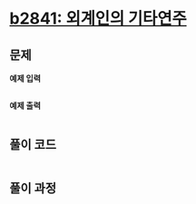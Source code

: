 # <a href="https://www.acmicpc.net/problem/2841" target="_blank">b2841: 외계인의 기타연주</a>

## 문제

**예제 입력**

```

```

**예제 출력**

```

```

## 풀이 코드

```python

```

## 풀이 과정

